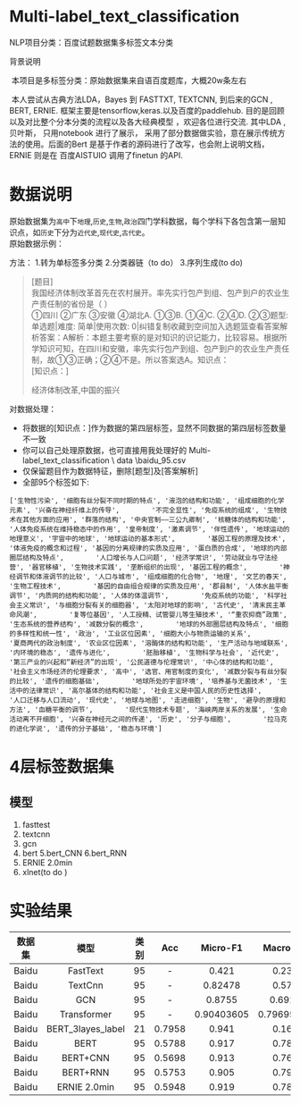 # Multi-label_text_classification
NLP项目分类：百度试题数据集多标签文本分类

背景说明

​      本项目是多标签分类：原始数据集来自语百度题库，大概20w条左右

​	本人尝试从古典方法LDA，Bayes 到 FASTTXT, TEXTCNN, 到后来的GCN , BERT, ERNIE. 框架主要是tensorflow,keras.以及百度的paddlehub.  目的是回顾以及对比整个分本分类的流程以及各大经典模型 ，欢迎各位进行交流. 其中LDA ,贝叶斯， 只用notebook 进行了展示， 采用了部分数据做实验，意在展示传统方法的使用。后面的Bert 是基于作者的源码进行了改写，也会附上说明文档， ERNIE 则是在 百度AISTUIO 调用了finetun 的API.

# 数据说明
原始数据集为`高中`下`地理`,`历史`,`生物`,`政治`四门学科数据，每个学科下各包含第一层知识点，如`历史`下分为`近代史`,`现代史`,`古代史`。  
原始数据示例： 


方法：
  1.转为单标签多分类
  2.分类器链（to do）
  3.序列生成(to do)
> [题目]  
> 我国经济体制改革首先在农村展开。率先实行包产到组、包产到户的农业生产责任制的省份是（    ）  
> ①四川        ②广东        ③安徽       ④湖北A. ①③B. ①④C. ②④D. ②③题型: 单选题|难度: 简单|使用次数: 0|纠错复制收藏到空间加入选题篮查看答案解析答案：A解析：本题主要考察的是对知识的识记能力，比较容易。根据所学知识可知，在四川和安徽，率先实行包产到组、包产到户的农业生产责任制，故①③正确；②④不是。所以答案选A。知识点：  
> [知识点：]  
>
> 经济体制改革,中国的振兴
>
> 

对数据处理：



- 将数据的[知识点：]作为数据的第四层标签，显然不同数据的第四层标签数量不一致
- 你可以自己处理原数据，也可直接用我处理好的 Multi-label_text_classification \ data \baidu_95.csv 
- 仅保留题目作为数据特征，删除[题型]及[答案解析]
- 全部95个标签如下:

```
['生物性污染', '细胞有丝分裂不同时期的特点', '液泡的结构和功能', '组成细胞的化学元素', '兴奋在神经纤维上的传导',        '不完全显性', '免疫系统的组成', '生物技术在其他方面的应用', '群落的结构', '中央官制——三公九卿制', '核糖体的结构和功能',        '人体免疫系统在维持稳态中的作用', '皇帝制度', '激素调节', '伴性遗传', '地球运动的地理意义', '宇宙中的地球', '地球运动的基本形式',        '基因工程的原理及技术', '体液免疫的概念和过程', '基因的分离规律的实质及应用', '蛋白质的合成', '地球的内部圈层结构及特点',        '人口增长与人口问题', '经济学常识', '劳动就业与守法经营', '器官移植', '生物技术实践', '垄断组织的出现', '基因工程的概念',        '神经调节和体液调节的比较', '人口与城市', '组成细胞的化合物', '地理', '文艺的春天', '生物工程技术',        '基因的自由组合规律的实质及应用', '郡县制', '人体水盐平衡调节', '内质网的结构和功能', '人体的体温调节',        '免疫系统的功能', '科学社会主义常识', '与细胞分裂有关的细胞器', '太阳对地球的影响', '古代史', '清末民主革命风潮',        '复等位基因', '人工授精、试管婴儿等生殖技术', '“重农抑商”政策', '生态系统的营养结构', '减数分裂的概念',        '地球的外部圈层结构及特点', '细胞的多样性和统一性', '政治', '工业区位因素', '细胞大小与物质运输的关系',        '夏商两代的政治制度', '农业区位因素', '溶酶体的结构和功能', '生产活动与地域联系', '内环境的稳态', '遗传与进化',        '胚胎移植', '生物科学与社会', '近代史', '第三产业的兴起和“新经济”的出现', '公民道德与伦理常识', '中心体的结构和功能',        '社会主义市场经济的伦理要求', '高中', '选官、用官制度的变化', '减数分裂与有丝分裂的比较', '遗传的细胞基础',        '地球所处的宇宙环境', '培养基与无菌技术', '生活中的法律常识', '高尔基体的结构和功能', '社会主义是中国人民的历史性选择',        '人口迁移与人口流动', '现代史', '地球与地图', '走进细胞', '生物', '避孕的原理和方法', '血糖平衡的调节',        '现代生物技术专题', '海峡两岸关系的发展', '生命活动离不开细胞', '兴奋在神经元之间的传递', '历史', '分子与细胞',        '拉马克的进化学说', '遗传的分子基础', '稳态与环境']
```


# 4层标签数据集
## 模型
1. fasttest
2. textcnn
3. gcn 
4. bert
5.bert_CNN
6.bert_RNN
7. ERNIE 2.0min
8. xlnet(to do )
# 实验结果
|数据集|模型|类别|Acc|Micro-F1|Macro-F1|
|:--:|:--:|:--:|:--:|:--:|:--:|
|Baidu|FastText|95|-|0.421|0.234|
|Baidu|TextCnn|95|-|0.82478|0.578|
|Baidu|GCN|95|-|0.8755|0.6914|
|Baidu|Transformer|95|-|0.90403605|0.79695547|
|Baidu|BERT_3layes_label|21|0.7958|0.941|0.163|
|Baidu|BERT|95|0.5788|0.917|0.781|
|Baidu|BERT+CNN|95|0.5698|0.913|0.763|
|Baidu|BERT+RNN|95|0.5753|0.905|0.792|
|Baidu|ERNIE 2.0min|95|0.5948|0.919|0.783|
